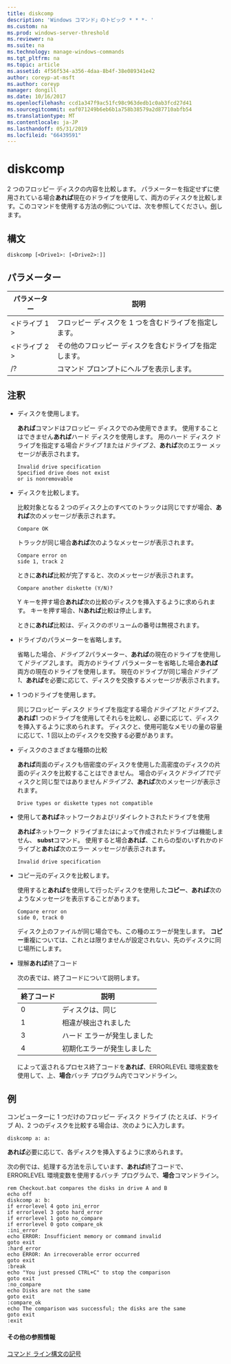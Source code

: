 ```yaml
---
title: diskcomp
description: 'Windows コマンド」のトピック * * *- '
ms.custom: na
ms.prod: windows-server-threshold
ms.reviewer: na
ms.suite: na
ms.technology: manage-windows-commands
ms.tgt_pltfrm: na
ms.topic: article
ms.assetid: 4f56f534-a356-4daa-8b4f-38e089341e42
author: coreyp-at-msft
ms.author: coreyp
manager: dongill
ms.date: 10/16/2017
ms.openlocfilehash: ccd1a347f9ac51fc98c963dedb1c0ab3fcd27d41
ms.sourcegitcommit: eaf071249b6eb6b1a758b38579a2d87710abfb54
ms.translationtype: MT
ms.contentlocale: ja-JP
ms.lasthandoff: 05/31/2019
ms.locfileid: "66439591"
---
```

# <a name="diskcomp"></a>diskcomp



2 つのフロッピー ディスクの内容を比較します。 パラメーターを指定せずに使用されている場合**あれば**現在のドライブを使用して、両方のディスクを比較します。このコマンドを使用する方法の例については、次を参照してください。[例](#BKMK_examples)します。

## <a name="syntax"></a>構文

```
diskcomp [<Drive1>: [<Drive2>:]]
```

## <a name="parameters"></a>パラメーター

|パラメーター|説明|
|---------|-----------|
|\<ドライブ 1 >|フロッピー ディスクを 1 つを含むドライブを指定します。|
|\<ドライブ 2 >|その他のフロッピー ディスクを含むドライブを指定します。|
|/?|コマンド プロンプトにヘルプを表示します。|

## <a name="remarks"></a>注釈

- ディスクを使用します。

  **あれば**コマンドはフロッピー ディスクでのみ使用できます。 使用することはできません**あれば**ハード ディスクを使用します。 用のハード ディスク ドライブを指定する場合*ドライブ 1*または*ドライブ 2*、**あれば**次のエラー メッセージが表示されます。  
  ```
  Invalid drive specification
  Specified drive does not exist
  or is nonremovable
  ```  
- ディスクを比較します。

  比較対象となる 2 つのディスク上のすべてのトラックは同じですが場合、**あれば**次のメッセージが表示されます。  
  ```
  Compare OK
  ```  
  トラックが同じ場合**あれば**次のようなメッセージが表示されます。  
  ```
  Compare error on
  side 1, track 2
  ```  
  ときに**あれば**比較が完了すると、次のメッセージが表示されます。  
  ```
  Compare another diskette (Y/N)?
  ```  
  Y キーを押す場合**あれば**次の比較のディスクを挿入するように求められます。 キーを押す場合、N**あれば**比較は停止します。

  ときに**あれば**比較は、ディスクのボリュームの番号は無視されます。
- ドライブのパラメーターを省略します。

  省略した場合、*ドライブ 2*パラメーター、**あれば**の現在のドライブを使用して*ドライブ 2*します。 両方のドライブ パラメーターを省略した場合**あれば**両方の現在のドライブを使用します。 現在のドライブが同じ場合*ドライブ 1*、**あれば**を必要に応じて、ディスクを交換するメッセージが表示されます。
- 1 つのドライブを使用します。

  同じフロッピー ディスク ドライブを指定する場合*ドライブ 1*と*ドライブ 2*、**あれば**1 つのドライブを使用してそれらを比較し、必要に応じて、ディスクを挿入するように求められます。 ディスクと、使用可能なメモリの量の容量に応じて、1 回以上のディスクを交換する必要があります。
- ディスクのさまざまな種類の比較

  **あれば**両面のディスクも倍密度のディスクを使用した高密度のディスクの片面のディスクを比較することはできません。 場合のディスク*ドライブ 1*でディスクと同じ型ではありません*ドライブ 2*、**あれば**次のメッセージが表示されます。  
  ```
  Drive types or diskette types not compatible
  ```  
- 使用して**あれば**ネットワークおよびリダイレクトされたドライブを使用

  **あれば**ネットワーク ドライブまたはによって作成されたドライブは機能しません、 **subst**コマンド。 使用すると場合**あれば**、これらの型のいずれかのドライブと**あれば**次のエラー メッセージが表示されます。  
  ```
  Invalid drive specification
  ```  
- コピー元のディスクを比較します。

  使用すると**あれば**を使用して行ったディスクを使用した**コピー**、**あれば**次のようなメッセージを表示することがあります。  
  ```
  Compare error on 
  side 0, track 0
  ```  
  ディスク上のファイルが同じ場合でも、この種のエラーが発生します。 **コピー**重複については、これとは限りませんが設定されない、先のディスクに同じ場所にします。
- 理解**あれば**終了コード

  次の表では、終了コードについて説明します。  

  |終了コード|説明|
  |---------|-----------|
  |0|ディスクは、同じ|
  |1|相違が検出されました|
  |3|ハード エラーが発生しました|
  |4|初期化エラーが発生しました|

  によって返されるプロセス終了コードを**あれば**、ERRORLEVEL 環境変数を使用して、上、**場合**バッチ プログラム内でコマンドライン。

## <a name="BKMK_examples"></a>例

コンピューターに 1 つだけのフロッピー ディスク ドライブ (たとえば、ドライブ A)、2 つのディスクを比較する場合は、次のように入力します。
```
diskcomp a: a:
```
**あれば**必要に応じて、各ディスクを挿入するように求められます。

次の例では、処理する方法を示しています、**あれば**終了コードで、ERRORLEVEL 環境変数を使用するバッチ プログラムで、**場合**コマンドライン。
```
rem Checkout.bat compares the disks in drive A and B 
echo off 
diskcomp a: b: 
if errorlevel 4 goto ini_error 
if errorlevel 3 goto hard_error 
if errorlevel 1 goto no_compare
if errorlevel 0 goto compare_ok 
:ini_error 
echo ERROR: Insufficient memory or command invalid 
goto exit 
:hard_error 
echo ERROR: An irrecoverable error occurred 
goto exit 
:break 
echo "You just pressed CTRL+C" to stop the comparison 
goto exit 
:no_compare 
echo Disks are not the same 
goto exit 
:compare_ok 
echo The comparison was successful; the disks are the same 
goto exit 
:exit
```

#### <a name="additional-references"></a>その他の参照情報

[コマンド ライン構文の記号](command-line-syntax-key.md)
